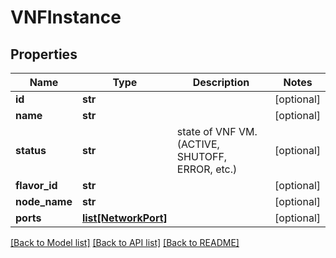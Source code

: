 # VNFInstance

## Properties
Name | Type | Description | Notes
------------ | ------------- | ------------- | -------------
**id** | **str** |  | [optional] 
**name** | **str** |  | [optional] 
**status** | **str** | state of VNF VM. (ACTIVE, SHUTOFF, ERROR, etc.) | [optional] 
**flavor_id** | **str** |  | [optional] 
**node_name** | **str** |  | [optional] 
**ports** | [**list[NetworkPort]**](NetworkPort.md) |  | [optional] 

[[Back to Model list]](../README.md#documentation-for-models) [[Back to API list]](../README.md#documentation-for-api-endpoints) [[Back to README]](../README.md)


